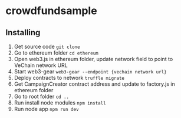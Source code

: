 # crowdfundsample

## Installing
1.  Get source code `git clone `
2.  Go to ethereum folder `cd ethereum`
3.  Open web3.js in ethereum folder, update network field to point to VeChain network URL
4.  Start web3-gear `web3-gear --endpoint {vechain network url}`
5.  Deploy contracts to network `truffle migrate`
6.  Get CampaignCreator contract address and update to factory.js in ethereum folder
7.  Go to root folder `cd ..`
8.  Run install node modules `npm install`
9.  Run node app `npm run dev`
